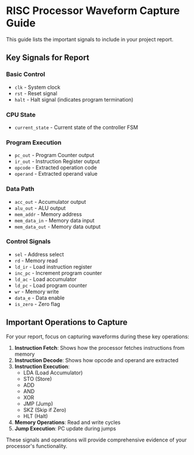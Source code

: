 # RISC Processor Waveform Capture Guide

This guide lists the important signals to include in your project report.

## Key Signals for Report

### Basic Control
- `clk` - System clock
- `rst` - Reset signal
- `halt` - Halt signal (indicates program termination)

### CPU State
- `current_state` - Current state of the controller FSM

### Program Execution
- `pc_out` - Program Counter output
- `ir_out` - Instruction Register output
- `opcode` - Extracted operation code
- `operand` - Extracted operand value

### Data Path
- `acc_out` - Accumulator output
- `alu_out` - ALU output
- `mem_addr` - Memory address
- `mem_data_in` - Memory data input
- `mem_data_out` - Memory data output

### Control Signals
- `sel` - Address select
- `rd` - Memory read
- `ld_ir` - Load instruction register
- `inc_pc` - Increment program counter
- `ld_ac` - Load accumulator
- `ld_pc` - Load program counter
- `wr` - Memory write
- `data_e` - Data enable
- `is_zero` - Zero flag

## Important Operations to Capture

For your report, focus on capturing waveforms during these key operations:

1. **Instruction Fetch**: Shows how the processor fetches instructions from memory
2. **Instruction Decode**: Shows how opcode and operand are extracted
3. **Instruction Execution**: 
   - LDA (Load Accumulator)
   - STO (Store)
   - ADD
   - AND
   - XOR
   - JMP (Jump)
   - SKZ (Skip if Zero)
   - HLT (Halt)
4. **Memory Operations**: Read and write cycles
5. **Jump Execution**: PC update during jumps

These signals and operations will provide comprehensive evidence of your processor's functionality. 